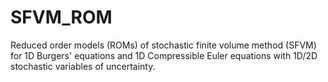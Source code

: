 # SFVM_ROM
Reduced order models (ROMs) of stochastic finite volume method (SFVM) for 1D Burgers' equations and 1D Compressible Euler equations with 1D/2D stochastic variables of uncertainty. 
